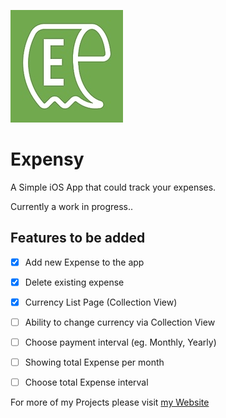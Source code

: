 ![ImageLogo](https://github.com/ibonddedicate/Expensy/blob/master/Expensy/Assets.xcassets/AppIcon.appiconset/180.png?raw=true)
# Expensy
A Simple iOS App that could track your expenses.

Currently a work in progress..
## Features to be added
- [x] Add new Expense to the app
- [x] Delete existing expense
- [x] Currency List Page (Collection View)
- [ ] Ability to change currency via Collection View
- [ ] Choose payment interval (eg. Monthly, Yearly)
- [ ] Showing total Expense per month
- [ ] Choose total Expense interval



For more of my Projects please visit [my Website](https://www.surote.com)

